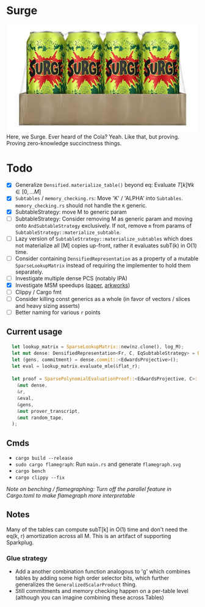 # Surge
![surge](imgs/surge.jpg)
Here, we Surge. Ever heard of the Cola? Yeah. Like that, but proving. Proving zero-knowledge succinctness things.

# Todo
- [x] Generalize `Densified.materialize_table()` beyond eq: Evaluate $T[k] \forall k \in [0, ... M]$ 
- [x] `Subtables` / `memory_checking.rs`: Move 'K' / 'ALPHA' into `Subtables`. `memory_checking.rs` should not handle the `K` generic.
- [x] SubtableStrategy: move M to generic param
- [ ] SubtableStrategy: Consider removing M as generic param and moving onto `AndSubtableStrategy` exclusively. If not, remove `m` from params of `SubtableStrategy::materialize_subtable`.
- [ ] Lazy version of `SubtableStrategy::materialize_subtables` which does not materialize all [M] copies up-front, rather it evaluates subT(k) in O(1) time.
- [ ] Consider containing `DensifiedRepresentation` as a property of a mutable `SparseLookupMatrix` instead of requiring the implementer to hold them separately.
- [ ] Investigate multiple dense PCS (notably IPA)
- [x] Investigate MSM speedups ([paper](https://eprint.iacr.org/2022/1400.pdf), [arkworks](https://github.com/arkworks-rs/algebra/blob/c015ea331674368461ff466bc7cbc69806f61628/ec/src/scalar_mul/variable_base/mod.rs#L112-L122))
- [ ] Clippy / Cargo fmt
- [ ] Consider killing const generics as a whole (in favor of vectors / slices and heavy sizing asserts)
- [ ] Better naming for various `r` points

## Current usage
```rust
  let lookup_matrix = SparseLookupMatrix::new(nz.clone(), log_M);
  let mut dense: DensifiedRepresentation<Fr, C, EqSubtableStrategy> = DensifiedRepresentation::from(&lookup_matrix);
  let (gens, commitment) = dense.commit::<EdwardsProjective>();
  let eval = lookup_matrix.evaluate_mle(&flat_r);

  let proof = SparsePolynomialEvaluationProof::<EdwardsProjective, C>::prove(
    &mut dense,
    &r,
    &eval,
    &gens,
    &mut prover_transcript,
    &mut random_tape,
  );
```

## Cmds
- `cargo build --release`
- `sudo cargo flamegraph`: Run `main.rs` and generate `flamegraph.svg`
- `cargo bench`
- `cargo clippy --fix`

*Note on benching / flamegraphing: Turn off the parallel feature in Cargo.toml to make flamegraph more interpretable*

## Notes
Many of the tables can compute subT[k] in O(1) time and don't need the eq(k, r) amortization across all M. This is an artifact of supporting Sparkplug.

### Glue strategy
- Add a another combination function analogous to 'g' which combines tables by adding some high order selector bits, which further generalizes the `GeneralizedScalarProduct` thing.
- Still commitments and memory checking happen on a per-table level (although you can imagine combining these across Tables)
